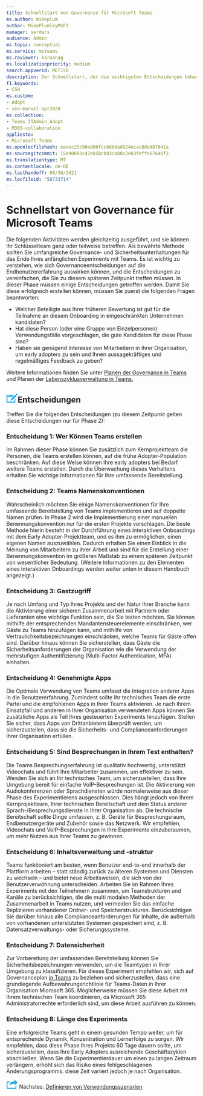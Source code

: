 ```yaml
---
title: Schnellstart von Governance für Microsoft Teams
ms.author: mikeplum
author: MikePlumleyMSFT
manager: serdars
audience: Admin
ms.topic: conceptual
ms.service: msteams
ms.reviewer: karuanag
ms.localizationpriority: medium
search.appverid: MET150
description: Der Schnellstart, der die wichtigsten Entscheidungen behandelt, die Sie für Phase 2 Ihres Microsoft Teams müssen.
f1.keywords:
- CSH
ms.custom:
- Adopt
- seo-marvel-apr2020
ms.collection:
- Teams_ITAdmin_Adopt
- M365-collaboration
appliesto:
- Microsoft Teams
ms.openlocfilehash: eaeec25c90e800fcc688dad924ecac8de687841a
ms.sourcegitcommit: 15e90083c47eb5bcb03ca80c2e83feffe67646f2
ms.translationtype: MT
ms.contentlocale: de-DE
ms.lasthandoff: 08/30/2021
ms.locfileid: "58733714"
---
```

# <a name="governance-quick-start-for-microsoft-teams"></a>Schnellstart von Governance für Microsoft Teams

Die folgenden Aktivitäten werden gleichzeitig ausgeführt, und sie können Ihr Schlüsselteam ganz oder teilweise betreffen. Als bewährte Methode sollten Sie umfangreiche Governance- und Sicherheitsunterhaltungen für das Ende Ihres anfänglichen Experiments mit Teams. Es ist wichtig zu verstehen, wie sich Governanceentscheidungen auf die Endbenutzererfahrung auswirken können, und die Entscheidungen zu vereinfachen, die Sie zu diesem späteren Zeitpunkt treffen müssen. In dieser Phase müssen einige Entscheidungen getroffen werden. Damit Sie diese erfolgreich erstellen können, müssen Sie zuerst die folgenden Fragen beantworten:

- Welcher Beteiligte aus Ihrer früheren Bewertung ist gut für die Teilnahme an diesem Onboarding in eingeschränkten Unternehmen kandidaten?
- Hat diese Person (oder eine Gruppe von Einzelpersonen) Verwendungsfälle vorgeschlagen, die gute Kandidaten für diese Phase sind?  
- Haben sie genügend Interesse von Mitarbeitern in ihrer Organisation, um early adopters zu sein und Ihnen aussagekräftiges und regelmäßiges Feedback zu geben? 

Weitere Informationen finden Sie unter [Planen der Governance in Teams](plan-teams-governance.md) und Planen der [Lebenszyklusverwaltung in Teams.](plan-teams-lifecycle.md)

## <a name="an-icon-representing-a-decision-pointdecisions"></a>![Ein Symbol, das einen Entscheidungspunkt darstellt.](media/teams-adoption-decision-icon.png)Entscheidungen

Treffen Sie die folgenden Entscheidungen (zu diesem Zeitpunkt gelten diese Entscheidungen nur für Phase 2):

### <a name="decision-1-who-can-create-teams"></a>Entscheidung 1: Wer Können Teams erstellen 

Im Rahmen dieser Phase können Sie zusätzlich zum Kernprojektteam die Personen, die Teams erstellen können, auf die frühe Adopter-Population beschränken. Auf diese Weise können Ihre early adopters bei Bedarf weitere Teams erstellen. Durch die Überwachung dieses Verhaltens erhalten Sie wichtige Informationen für Ihre umfassende Bereitstellung.

### <a name="decision-2-teams-naming-conventions"></a>Entscheidung 2: Teams Namenskonventionen 

Wahrscheinlich möchten Sie einige Namenskonventionen für Ihre umfassende Bereitstellung von Teams implementieren und auf doppelte Namen prüfen. In Phase 2 wird die Implementierung einer manuellen Benennungskonvention nur für die ersten Projekte vorschlagen. Die beste Methode hierin besteht in der Durchführung eines interaktiven Onboardings mit dem Early Adopter-Projektteam, und es ihm zu ermöglichen, einen eigenen Namen auszuwählen. Dadurch erhalten Sie einen Einblick in die Meinung von Mitarbeitern zu ihrer Arbeit und sind für die Erstellung einer Benennungskonvention im größeren Maßstab zu einem späteren Zeitpunkt von wesentlicher Bedeutung. (Weitere Informationen zu den Elementen eines interaktiven Onboardings werden weiter unten in diesem Handbuch angezeigt.)

### <a name="decision-3-guest-access"></a>Entscheidung 3: Gastzugriff

Je nach Umfang und Typ Ihres Projekts und der Natur Ihrer Branche kann die Aktivierung einer sicheren Zusammenarbeit mit Partnern oder Lieferanten eine wichtige Funktion sein, die Sie testen möchten. Sie können mithilfe der entsprechenden Mandantensteuerelemente einschränken, wer Gäste zu Teams hinzufügen kann, und mithilfe von Vertraulichkeitsbezeichnungen einschränken, welche Teams für Gäste offen sind. Darüber hinaus können Sie sicherstellen, dass Gäste die Sicherheitsanforderungen der Organisation wie die Verwendung der mehrstufigen Authentifizierung (Multi-Factor Authentication, MFA) einhalten.

### <a name="decision-4-approved-apps"></a>Entscheidung 4: Genehmigte Apps

Die Optimale Verwendung von Teams umfasst die Integration anderer Apps in die Benutzererfahrung. Zumindest sollte Ihr technisches Team die erste Partei und die empfohlenen Apps in Ihrer Teams aktivieren. Je nach Ihrem Einsatzfall und anderen in Ihrer Organisation verwendeten Apps können Sie zusätzliche Apps als Teil Ihres gesteuerten Experiments hinzufügen. Stellen Sie sicher, dass Apps von Drittanbietern überprüft werden, um sicherzustellen, dass sie die Sicherheits- und Complianceanforderungen Ihrer Organisation erfüllen.

### <a name="decision-5-are-meetings-included-in-your-test"></a>Entscheidung 5: Sind Besprechungen in Ihrem Test enthalten? 

Die Teams Besprechungserfahrung ist qualitativ hochwertig, unterstützt Videochats und führt Ihre Mitarbeiter zusammen, um effektiver zu sein. Wenden Sie sich an Ihr technisches Team, um sicherzustellen, dass Ihre Umgebung bereit für einfache VoIP-Besprechungen ist. Die Aktivierung von Audiokonferenzen oder Sprachdiensten würde normalerweise aus dieser Phase des Experimentierens ausgeschlossen. Dies hängt jedoch von Ihrem Kernprojektteam, Ihrer technischen Bereitschaft und dem Status anderer Sprach-/Besprechungsdienste in Ihrer Organisation ab. Die technische Bereitschaft sollte Dinge umfassen, z. B. Geräte für Besprechungsraum, Endbenutzergeräte und Zubehör sowie das Netzwerk. Wir empfehlen, Videochats und VoIP-Besprechungen in Ihre Experimente einzuberaumen, um mehr Nutzen aus Ihrer Teams zu gewinnen. 

### <a name="decision-6-content-management-and-structure"></a>Entscheidung 6: Inhaltsverwaltung und -struktur
Teams funktioniert am besten, wenn Benutzer end-to-end innerhalb der Plattform arbeiten – statt ständig zurück zu älteren Systemen und Diensten zu wechseln – und bietet neue Arbeitsweisen, die sich von der Benutzerverwöhnung unterscheiden. Arbeiten Sie im Rahmen Ihres Experiments mit den Teilnehmern zusammen, um Teamstrukturen und Kanäle zu berücksichtigen, die die multi modalen Methoden der Zusammenarbeit in Teams nutzen, und vermeiden Sie das einfache Replizieren vorhandener Ordner- und Speicherstrukturen. Berücksichtigen Sie darüber hinaus alle Complianceanforderungen für Inhalte, die außerhalb von vorhandenen unterstützten Systemen gespeichert sind, z. B. Datensatzverwaltungs- oder Sicherungssysteme.

### <a name="decision-7--data-security"></a>Entscheidung 7: Datensicherheit

Zur Vorbereitung der umfassenden Bereitstellung können Sie Sicherheitsbezeichnungen verwenden, um die Teamtypen in Ihrer Umgebung zu klassifizieren. Für dieses Experiment empfehlen wir, sich auf Governanceplan [in Teams](plan-teams-governance.md) zu beziehen und sicherzustellen, dass eine grundlegende Aufbewahrungsrichtlinie für Teams-Daten in Ihrer Organisation Microsoft 365. Möglicherweise müssen Sie diese Arbeit mit Ihrem technischen Team koordinieren, da Microsoft 365 Administratorrechte erforderlich sind, um diese Arbeit ausführen zu können.

### <a name="decision-8-length-of-your-experiment"></a>Entscheidung 8: Länge des Experiments

Eine erfolgreiche Teams geht in einem gesunden Tempo weiter, um für entsprechende Dynamik, Konzentration und Lernerfolge zu sorgen. Wir empfehlen, dass diese Phase Ihres Projekts 60 Tage dauern sollte, um sicherzustellen, dass Ihre Early Adopters ausreichende Geschäftszyklen abschließen. Wenn Sie die Experimentierdauer um einen zu langen Zeitraum verlängern, erhöht sich das Risiko eines fehlgeschlagenen Änderungsprogramms. diese Zeit variiert jedoch je nach Organisation.  

![Ein Symbol, das den nächsten Schritt darstellt.](media/teams-adoption-next-icon.png) Nächstes: [Definieren von Verwendungsszenarien](teams-adoption-define-usage-scenarios.md)
